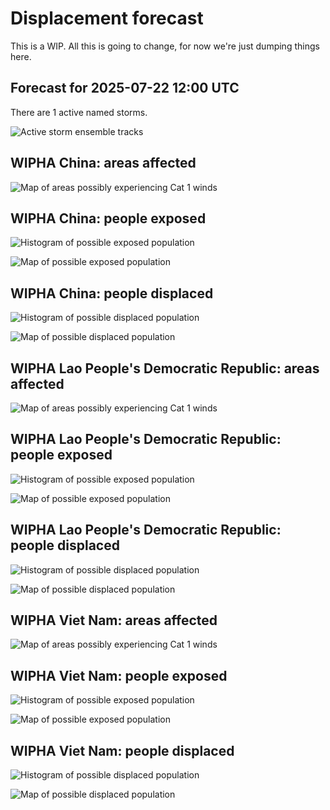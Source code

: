 # Displacement forecast

This is a WIP. All this is going to change, for now we're just dumping things here.
## Forecast for 2025-07-22 12:00 UTC

There are 1 active named storms.

![Active storm ensemble tracks](ECMWF_TC_tracks_20250722120000.png)

## WIPHA China: areas affected

![Map of areas possibly experiencing Cat 1 winds](impact-map_TC_ECMWF_ens_WIPHA_2025-07-22_12UTC_CHN_cat1.png)
## WIPHA China: people exposed

![Histogram of possible exposed population](impact-histogram_TC_ECMWF_ens_WIPHA_2025-07-22_12UTC_CHN_exposed.png)

![Map of possible exposed population](impact-map_TC_ECMWF_ens_WIPHA_2025-07-22_12UTC_CHN_exposed.png)

## WIPHA China: people displaced

![Histogram of possible displaced population](impact-histogram_TC_ECMWF_ens_WIPHA_2025-07-22_12UTC_CHN_displaced.png)

![Map of possible displaced population](impact-map_TC_ECMWF_ens_WIPHA_2025-07-22_12UTC_CHN_displaced.png)

## WIPHA Lao People's Democratic Republic: areas affected

![Map of areas possibly experiencing Cat 1 winds](impact-map_TC_ECMWF_ens_WIPHA_2025-07-22_12UTC_LAO_cat1.png)
## WIPHA Lao People's Democratic Republic: people exposed

![Histogram of possible exposed population](impact-histogram_TC_ECMWF_ens_WIPHA_2025-07-22_12UTC_LAO_exposed.png)

![Map of possible exposed population](impact-map_TC_ECMWF_ens_WIPHA_2025-07-22_12UTC_LAO_exposed.png)

## WIPHA Lao People's Democratic Republic: people displaced

![Histogram of possible displaced population](impact-histogram_TC_ECMWF_ens_WIPHA_2025-07-22_12UTC_LAO_displaced.png)

![Map of possible displaced population](impact-map_TC_ECMWF_ens_WIPHA_2025-07-22_12UTC_LAO_displaced.png)

## WIPHA Viet Nam: areas affected

![Map of areas possibly experiencing Cat 1 winds](impact-map_TC_ECMWF_ens_WIPHA_2025-07-22_12UTC_VNM_cat1.png)
## WIPHA Viet Nam: people exposed

![Histogram of possible exposed population](impact-histogram_TC_ECMWF_ens_WIPHA_2025-07-22_12UTC_VNM_exposed.png)

![Map of possible exposed population](impact-map_TC_ECMWF_ens_WIPHA_2025-07-22_12UTC_VNM_exposed.png)

## WIPHA Viet Nam: people displaced

![Histogram of possible displaced population](impact-histogram_TC_ECMWF_ens_WIPHA_2025-07-22_12UTC_VNM_displaced.png)

![Map of possible displaced population](impact-map_TC_ECMWF_ens_WIPHA_2025-07-22_12UTC_VNM_displaced.png)

